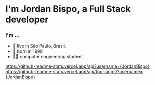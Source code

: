 # I'm Jordan Bispo, a Full Stack developer

### I'm ...
* 📍 live in São Paulo, Brasil.
* 📅 born in 1999
* 👨‍🎓 computer engineering student

https://github-readme-stats.vercel.app/api?username={JordanBispo}  https://github-readme-stats.vercel.app/api/top-langs/?username={JordanBispo}
